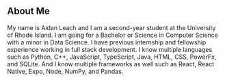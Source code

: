 ## About Me

My name is Aidan Leach and I am a second-year student at the University of Rhode Island. I am going for a Bachelor or Science in Computer Science with a minor in Data Science. I have previous internship and fellowship experience working in full stack development. I know multiple languages such as Python, C++, JavaScript, TypeScript, Java, HTML, CSS, PowerFx, and SQLite. And I know multiple frameworks as well such as React, React Native, Expo, Node, NumPy, and Pandas.
